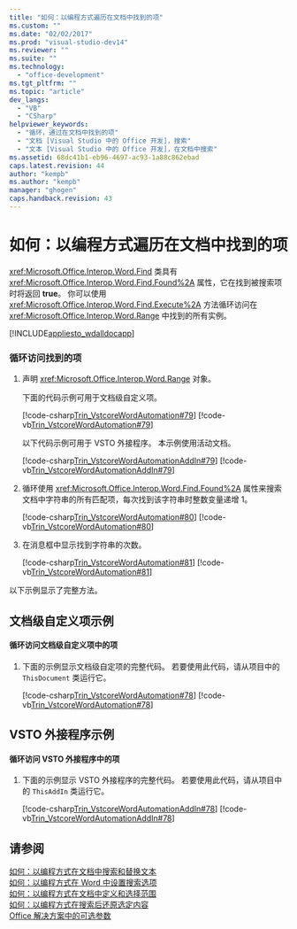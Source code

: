 ```yaml
---
title: "如何：以编程方式遍历在文档中找到的项"
ms.custom: ""
ms.date: "02/02/2017"
ms.prod: "visual-studio-dev14"
ms.reviewer: ""
ms.suite: ""
ms.technology: 
  - "office-development"
ms.tgt_pltfrm: ""
ms.topic: "article"
dev_langs: 
  - "VB"
  - "CSharp"
helpviewer_keywords: 
  - "循环，通过在文档中找到的项"
  - "文档 [Visual Studio 中的 Office 开发]，搜索"
  - "文本 [Visual Studio 中的 Office 开发]，在文档中搜索"
ms.assetid: 68dc41b1-eb96-4697-ac93-1a88c862ebad
caps.latest.revision: 44
author: "kempb"
ms.author: "kempb"
manager: "ghogen"
caps.handback.revision: 43
---
```

# 如何：以编程方式遍历在文档中找到的项
  <xref:Microsoft.Office.Interop.Word.Find> 类具有 <xref:Microsoft.Office.Interop.Word.Find.Found%2A> 属性，它在找到被搜索项时将返回 **true**。 你可以使用 <xref:Microsoft.Office.Interop.Word.Find.Execute%2A> 方法循环访问在 <xref:Microsoft.Office.Interop.Word.Range> 中找到的所有实例。  
  
 [!INCLUDE[appliesto_wdalldocapp](../vsto/includes/appliesto-wdalldocapp-md.md)]  
  
### 循环访问找到的项  
  
1.  声明 <xref:Microsoft.Office.Interop.Word.Range> 对象。  
  
     下面的代码示例可用于文档级自定义项。  
  
     [!code-csharp[Trin_VstcoreWordAutomation#79](../snippets/csharp/VS_Snippets_OfficeSP/Trin_VstcoreWordAutomation/CS/ThisDocument.cs#79)]
     [!code-vb[Trin_VstcoreWordAutomation#79](../snippets/visualbasic/VS_Snippets_OfficeSP/Trin_VstcoreWordAutomation/VB/ThisDocument.vb#79)]  
  
     以下代码示例可用于 VSTO 外接程序。 本示例使用活动文档。  
  
     [!code-csharp[Trin_VstcoreWordAutomationAddIn#79](../snippets/csharp/VS_Snippets_OfficeSP/Trin_VstcoreWordAutomationAddIn/CS/ThisAddIn.cs#79)]
     [!code-vb[Trin_VstcoreWordAutomationAddIn#79](../snippets/visualbasic/VS_Snippets_OfficeSP/Trin_VstcoreWordAutomationAddIn/VB/ThisAddIn.vb#79)]  
  
2.  循环使用 <xref:Microsoft.Office.Interop.Word.Find.Found%2A> 属性来搜索文档中字符串的所有匹配项，每次找到该字符串时整数变量递增 1。  
  
     [!code-csharp[Trin_VstcoreWordAutomation#80](../snippets/csharp/VS_Snippets_OfficeSP/Trin_VstcoreWordAutomation/CS/ThisDocument.cs#80)]
     [!code-vb[Trin_VstcoreWordAutomation#80](../snippets/visualbasic/VS_Snippets_OfficeSP/Trin_VstcoreWordAutomation/VB/ThisDocument.vb#80)]  
  
3.  在消息框中显示找到字符串的次数。  
  
     [!code-csharp[Trin_VstcoreWordAutomation#81](../snippets/csharp/VS_Snippets_OfficeSP/Trin_VstcoreWordAutomation/CS/ThisDocument.cs#81)]
     [!code-vb[Trin_VstcoreWordAutomation#81](../snippets/visualbasic/VS_Snippets_OfficeSP/Trin_VstcoreWordAutomation/VB/ThisDocument.vb#81)]  
  
 以下示例显示了完整方法。  
  
## 文档级自定义项示例  
  
#### 循环访问文档级自定义项中的项  
  
1.  下面的示例显示文档级自定项的完整代码。 若要使用此代码，请从项目中的 `ThisDocument` 类运行它。  
  
     [!code-csharp[Trin_VstcoreWordAutomation#78](../snippets/csharp/VS_Snippets_OfficeSP/Trin_VstcoreWordAutomation/CS/ThisDocument.cs#78)]
     [!code-vb[Trin_VstcoreWordAutomation#78](../snippets/visualbasic/VS_Snippets_OfficeSP/Trin_VstcoreWordAutomation/VB/ThisDocument.vb#78)]  
  
## VSTO 外接程序示例  
  
#### 循环访问 VSTO 外接程序中的项  
  
1.  下面的示例显示 VSTO 外接程序的完整代码。 若要使用此代码，请从项目中的 `ThisAddIn` 类运行它。  
  
     [!code-csharp[Trin_VstcoreWordAutomationAddIn#78](../snippets/csharp/VS_Snippets_OfficeSP/Trin_VstcoreWordAutomationAddIn/CS/ThisAddIn.cs#78)]
     [!code-vb[Trin_VstcoreWordAutomationAddIn#78](../snippets/visualbasic/VS_Snippets_OfficeSP/Trin_VstcoreWordAutomationAddIn/VB/ThisAddIn.vb#78)]  
  
## 请参阅  
 [如何：以编程方式在文档中搜索和替换文本](../vsto/how-to-programmatically-search-for-and-replace-text-in-documents.md)   
 [如何：以编程方式在 Word 中设置搜索选项](../vsto/how-to-programmatically-set-search-options-in-word.md)   
 [如何：以编程方式在文档中定义和选择范围](../vsto/how-to-programmatically-define-and-select-ranges-in-documents.md)   
 [如何：以编程方式在搜索后还原选定内容](../vsto/how-to-programmatically-restore-selections-after-searches.md)   
 [Office 解决方案中的可选参数](../vsto/optional-parameters-in-office-solutions.md)  
  
  